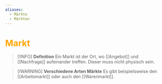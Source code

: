 ```yaml
---
aliases:
  - Märkte
  - Märkten
---
```

# <font color = "orange">Markt</font>

>[!INFO] **Definition**
>Ein Markt ist der Ort, wo [[Angebot]] und [[Nachfrage]] aufeinander treffen. Dieser muss nicht physisch sein.

>[!WARNING] **Verschiedene Arten Märkte**
>Es gibt beispielsweise den [[Arbeitsmarkt]] oder auch den [[Warenmarkt]].
